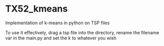 # TX52_kmeans
Implementation of k-means in python on TSP files

To use it effectively, drag a tsp file into the directory, rename the filename var in the main.py and set the k to whatever you wish
